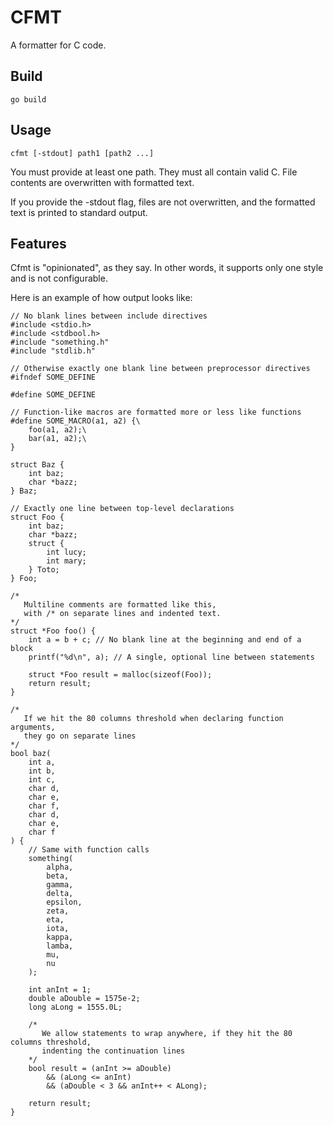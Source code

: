 # CFMT
A formatter for C code.

## Build
    go build

## Usage
    cfmt [-stdout] path1 [path2 ...]
You must provide at least one path. They must all contain valid C. File contents are overwritten
with formatted text.

If you provide the -stdout flag, files are not overwritten, and the formatted text is printed to
standard output.

## Features
Cfmt is "opinionated", as they say. In other words, it supports only one style and is not configurable.

Here is an example of how output looks like:

    // No blank lines between include directives
    #include <stdio.h>
    #include <stdbool.h>
    #include "something.h"
    #include "stdlib.h"
    
    // Otherwise exactly one blank line between preprocessor directives
    #ifndef SOME_DEFINE
    
    #define SOME_DEFINE
    
    // Function-like macros are formatted more or less like functions
    #define SOME_MACRO(a1, a2) {\
        foo(a1, a2);\
        bar(a1, a2);\
    }
    
    struct Baz {
        int baz;
        char *bazz;
    } Baz;

    // Exactly one line between top-level declarations
    struct Foo {
        int baz;
        char *bazz;
        struct {
            int lucy;
            int mary;
        } Toto;
    } Foo;
    
    /*
       Multiline comments are formatted like this,
       with /* on separate lines and indented text.
    */
    struct *Foo foo() {
        int a = b + c; // No blank line at the beginning and end of a block
        printf("%d\n", a); // A single, optional line between statements
        
        struct *Foo result = malloc(sizeof(Foo));
        return result;
    }
    
    /*
       If we hit the 80 columns threshold when declaring function arguments,
       they go on separate lines
    */
    bool baz(
        int a,
        int b,
        int c,
        char d,
        char e,
        char f,
        char d,
        char e,
        char f
    ) {
        // Same with function calls
        something(
            alpha,
            beta,
            gamma,
            delta,
            epsilon,
            zeta,
            eta,
            iota,
            kappa,
            lamba,
            mu,
            nu
        );

        int anInt = 1;
        double aDouble = 1575e-2;
        long aLong = 1555.0L;
    
        /*
           We allow statements to wrap anywhere, if they hit the 80 columns threshold,
           indenting the continuation lines
        */
        bool result = (anInt >= aDouble)
            && (aLong <= anInt)
            && (aDouble < 3 && anInt++ < ALong);

        return result;
    }
